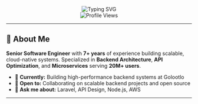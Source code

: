 <div align="center">
  <img src="https://readme-typing-svg.herokuapp.com?font=Fira+Code&size=30&duration=3000&pause=1000&color=00D9FF&center=true&vCenter=true&width=600&lines=Hi+there!+I'm+Maaz+Irfan+👋;Senior+Software+Engineer;Backend+Specialist;" alt="Typing SVG" />
</div>

<div align="center">
  <img src="https://komarev.com/ghpvc/?username=maazirfango&color=blueviolet&style=flat-square&label=Profile+Views" alt="Profile Views" />
</div>

---

## 🚀 About Me

**Senior Software Engineer** with **7+ years** of experience building scalable, cloud-native systems. Specialized in **Backend Architecture**, **API Optimization**, and **Microservices** serving **20M+ users**.

- 🔭 **Currently:** Building high-performance backend systems at Golootlo
- 👯 **Open to:** Collaborating on scalable backend projects and open source
- 💬 **Ask me about:** Laravel, API Design, Node.js, AWS

---
